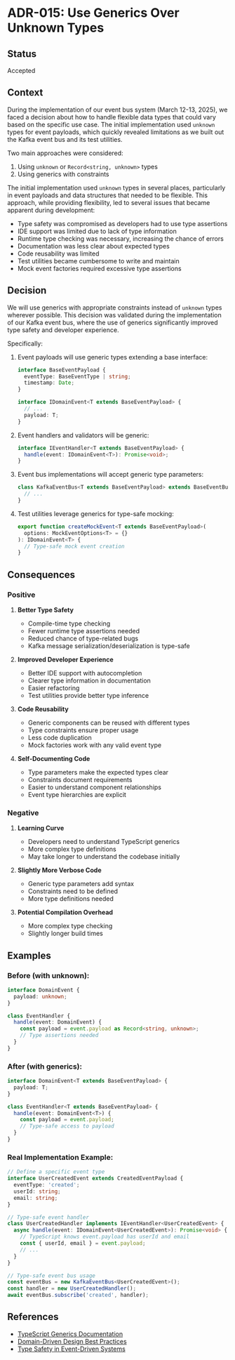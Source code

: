 # ADR-015: Use Generics Over Unknown Types

## Status

Accepted

## Context

During the implementation of our event bus system (March 12-13, 2025), we faced a decision about how to handle flexible data types that could vary based on the specific use case. The initial implementation used `unknown` types for event payloads, which quickly revealed limitations as we built out the Kafka event bus and its test utilities.

Two main approaches were considered:

1. Using `unknown` or `Record<string, unknown>` types
2. Using generics with constraints

The initial implementation used `unknown` types in several places, particularly in event payloads and data structures that needed to be flexible. This approach, while providing flexibility, led to several issues that became apparent during development:

- Type safety was compromised as developers had to use type assertions
- IDE support was limited due to lack of type information
- Runtime type checking was necessary, increasing the chance of errors
- Documentation was less clear about expected types
- Code reusability was limited
- Test utilities became cumbersome to write and maintain
- Mock event factories required excessive type assertions

## Decision

We will use generics with appropriate constraints instead of `unknown` types wherever possible. This decision was validated during the implementation of our Kafka event bus, where the use of generics significantly improved type safety and developer experience.

Specifically:

1. Event payloads will use generic types extending a base interface:
   ```typescript
   interface BaseEventPayload {
     eventType: BaseEventType | string;
     timestamp: Date;
   }
   
   interface IDomainEvent<T extends BaseEventPayload> {
     // ...
     payload: T;
   }
   ```

2. Event handlers and validators will be generic:
   ```typescript
   interface IEventHandler<T extends BaseEventPayload> {
     handle(event: IDomainEvent<T>): Promise<void>;
   }
   ```

3. Event bus implementations will accept generic type parameters:
   ```typescript
   class KafkaEventBus<T extends BaseEventPayload> extends BaseEventBus<T> {
     // ...
   }
   ```

4. Test utilities leverage generics for type-safe mocking:
   ```typescript
   export function createMockEvent<T extends BaseEventPayload>(
     options: MockEventOptions<T> = {}
   ): IDomainEvent<T> {
     // Type-safe mock event creation
   }
   ```

## Consequences

### Positive

1. **Better Type Safety**
   - Compile-time type checking
   - Fewer runtime type assertions needed
   - Reduced chance of type-related bugs
   - Kafka message serialization/deserialization is type-safe

2. **Improved Developer Experience**
   - Better IDE support with autocompletion
   - Clearer type information in documentation
   - Easier refactoring
   - Test utilities provide better type inference

3. **Code Reusability**
   - Generic components can be reused with different types
   - Type constraints ensure proper usage
   - Less code duplication
   - Mock factories work with any valid event type

4. **Self-Documenting Code**
   - Type parameters make the expected types clear
   - Constraints document requirements
   - Easier to understand component relationships
   - Event type hierarchies are explicit

### Negative

1. **Learning Curve**
   - Developers need to understand TypeScript generics
   - More complex type definitions
   - May take longer to understand the codebase initially

2. **Slightly More Verbose Code**
   - Generic type parameters add syntax
   - Constraints need to be defined
   - More type definitions needed

3. **Potential Compilation Overhead**
   - More complex type checking
   - Slightly longer build times

## Examples

### Before (with unknown):
```typescript
interface DomainEvent {
  payload: unknown;
}

class EventHandler {
  handle(event: DomainEvent) {
    const payload = event.payload as Record<string, unknown>;
    // Type assertions needed
  }
}
```

### After (with generics):
```typescript
interface DomainEvent<T extends BaseEventPayload> {
  payload: T;
}

class EventHandler<T extends BaseEventPayload> {
  handle(event: DomainEvent<T>) {
    const payload = event.payload;
    // Type-safe access to payload
  }
}
```

### Real Implementation Example:
```typescript
// Define a specific event type
interface UserCreatedEvent extends CreatedEventPayload {
  eventType: 'created';
  userId: string;
  email: string;
}

// Type-safe event handler
class UserCreatedHandler implements IEventHandler<UserCreatedEvent> {
  async handle(event: IDomainEvent<UserCreatedEvent>): Promise<void> {
    // TypeScript knows event.payload has userId and email
    const { userId, email } = event.payload;
    // ...
  }
}

// Type-safe event bus usage
const eventBus = new KafkaEventBus<UserCreatedEvent>();
const handler = new UserCreatedHandler();
await eventBus.subscribe('created', handler);
```

## References

- [TypeScript Generics Documentation](https://www.typescriptlang.org/docs/handbook/2/generics.html)
- [Domain-Driven Design Best Practices](https://martinfowler.com/tags/domain%20driven%20design.html)
- [Type Safety in Event-Driven Systems](https://docs.microsoft.com/en-us/azure/architecture/patterns/event-driven) 